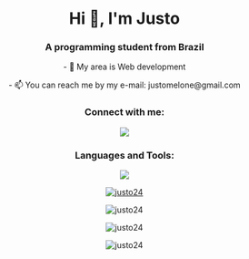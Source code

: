 <h1 align="center">Hi 👋, I'm Justo</h1>
<h3 align="center">A programming student from Brazil</h3>

<p align="center">- 🌱 My area is Web development </p>

<p align="center">- 📫 You can reach me by my e-mail: justomelone@gmail.com </p>

<h3 align="center">Connect with me:</h3>
<p align="center">
  <a href="https://www.linkedin.com/in/justo24/">
    <img src="https://skillicons.dev/icons?i=linkedin" />
  </a>
</p>

<h3 align="center">Languages and Tools:</h3>
<p align="center">
  <a href="https://skillicons.dev">
    <img src="https://skillicons.dev/icons?i=html,css,git,github,js,ts,nodejs,python,bash,cs" />
  </a>
</p>

<p align="center"> <a href="https://github.com/ryo-ma/github-profile-trophy"><img src="https://github-profile-trophy.vercel.app/?username=justo24&column=-1&theme=gruvbox" alt="justo24" /></a> </p>

<p align="center"><img src="https://github-readme-stats.vercel.app/api/top-langs?username=justo24&theme=gruvbox&show_icons=true&locale=en&layout=compact" alt="justo24" /></p>

<p align="center"><img src="https://github-readme-stats.vercel.app/api?username=justo24&show_icons=true&locale=en&theme=gruvbox" alt="justo24" /></p>

<p align="center"><img src="https://github-readme-streak-stats.herokuapp.com/?user=justo24&&theme=gruvbox" alt="justo24" /></p>
